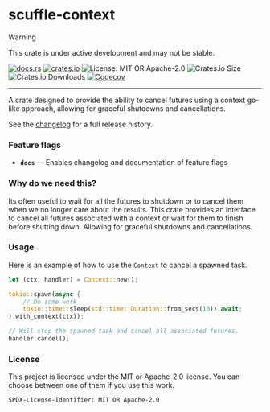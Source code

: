 <!-- dprint-ignore-file -->
<!-- sync-readme title [[ -->
# scuffle-context
<!-- sync-readme ]] -->

> [!WARNING]  
> This crate is under active development and may not be stable.

<!-- sync-readme badge [[ -->
[![docs.rs](https://img.shields.io/docsrs/scuffle-context/0.1.5.svg?logo=docs.rs&label=docs.rs&style=flat-square)](https://docs.rs/scuffle-context/0.1.5)
[![crates.io](https://img.shields.io/badge/crates.io-v0.1.5-orange?style=flat-square&logo=rust&logoColor=white)](https://crates.io/crates/scuffle-context/0.1.5)
![License: MIT OR Apache-2.0](https://img.shields.io/badge/license-MIT%20OR%20Apache--2.0-purple.svg?style=flat-square)
![Crates.io Size](https://img.shields.io/crates/size/scuffle-context/0.1.5.svg?style=flat-square)
![Crates.io Downloads](https://img.shields.io/crates/dv/scuffle-context/0.1.5.svg?&label=downloads&style=flat-square)
[![Codecov](https://img.shields.io/codecov/c/github/scufflecloud/scuffle.svg?label=codecov&logo=codecov&style=flat-square)](https://app.codecov.io/gh/scufflecloud/scuffle)
<!-- sync-readme ]] -->

---

<!-- sync-readme rustdoc [[ -->
A crate designed to provide the ability to cancel futures using a context
go-like approach, allowing for graceful shutdowns and cancellations.

See the [changelog](./CHANGELOG.md) for a full release history.

### Feature flags

* **`docs`** —  Enables changelog and documentation of feature flags

### Why do we need this?

Its often useful to wait for all the futures to shutdown or to cancel them
when we no longer care about the results. This crate provides an interface
to cancel all futures associated with a context or wait for them to finish
before shutting down. Allowing for graceful shutdowns and cancellations.

### Usage

Here is an example of how to use the `Context` to cancel a spawned task.

````rust
let (ctx, handler) = Context::new();

tokio::spawn(async {
    // Do some work
    tokio::time::sleep(std::time::Duration::from_secs(10)).await;
}.with_context(ctx));

// Will stop the spawned task and cancel all associated futures.
handler.cancel();
````

### License

This project is licensed under the MIT or Apache-2.0 license.
You can choose between one of them if you use this work.

`SPDX-License-Identifier: MIT OR Apache-2.0`
<!-- sync-readme ]] -->
